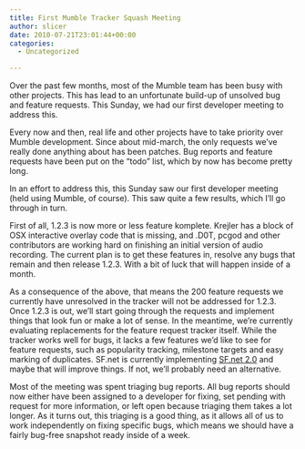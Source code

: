 ```yaml
---
title: First Mumble Tracker Squash Meeting
author: slicer
date: 2010-07-21T23:01:44+00:00
categories:
  - Uncategorized

---
```

Over the past few months, most of the Mumble team has been busy with other projects. This has lead to an unfortunate build-up of unsolved bug and feature requests. This Sunday, we had our first developer meeting to address this.

<!--more-->Every now and then, real life and other projects have to take priority over Mumble development. Since about mid-march, the only requests we&#8217;ve really done anything about has been patches. Bug reports and feature requests have been put on the &#8220;todo&#8221; list, which by now has become pretty long.

In an effort to address this, this Sunday saw our first developer meeting (held using Mumble, of course). This saw quite a few results, which I&#8217;ll go through in turn.

First of all, 1.2.3 is now more or less feature komplete. Krejler has a block of OSX interactive overlay code that is missing, and .D0T, pcgod and other contributors are working hard on finishing an initial version of audio recording. The current plan is to get these features in, resolve any bugs that remain and then release 1.2.3. With a bit of luck that will happen inside of a month.

As a consequence of the above, that means the 200 feature requests we currently have unresolved in the tracker will not be addressed for 1.2.3. Once 1.2.3 is out, we&#8217;ll start going through the requests and implement things that look fun or make a lot of sense. In the meantime, we&#8217;re currently evaluating replacements for the feature request tracker itself. While the tracker works well for bugs, it lacks a few features we&#8217;d like to see for feature requests, such as popularity tracking, milestone targets and easy marking of duplicates. SF.net is currently implementing [SF.net 2.0][1] and maybe that will improve things. If not, we&#8217;ll probably need an alternative.

Most of the meeting was spent triaging bug reports. All bug reports should now either have been assigned to a developer for fixing, set pending with request for more information, or left open because triaging them takes a lot longer. As it turns out, this triaging is a good thing, as it allows all of us to work independently on fixing specific bugs, which means we should have a fairly bug-free snapshot ready inside of a week.

 [1]: https://sourceforge.net/blog/get-ready-for-a-whole-new-forge/